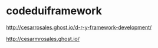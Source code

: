 # codeduiframework
http://cesarrosales.ghost.io/d-r-y-framework-development/

http://cesarmrosales.ghost.io/
